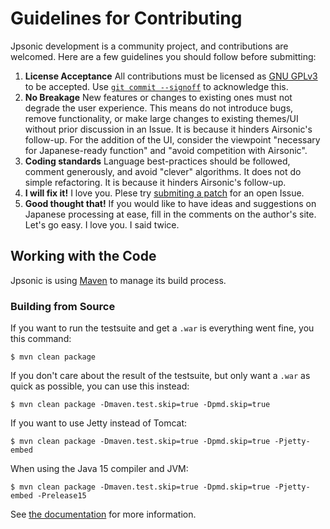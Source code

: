 # Guidelines for Contributing

Jpsonic development is a community project, and contributions are welcomed. Here are a few guidelines you should follow before submitting:

  1.  **License Acceptance** All contributions must be licensed as [GNU GPLv3](https://github.com/airsonic/airsonic/blob/develop/LICENSE.txt) to be accepted. Use [`git commit --signoff`](https://jk.gs/git-commit.html) to acknowledge this.
  2.  **No Breakage** New features or changes to existing ones must not degrade the user experience. This means do not introduce bugs, remove functionality, or make large changes to existing themes/UI without prior discussion in an Issue.
      It is because it hinders Airsonic's follow-up. For the addition of the UI, consider the viewpoint "necessary for Japanese-ready function" and "avoid competition with Airsonic".
  3.  **Coding standards** Language best-practices should be followed, comment generously, and avoid "clever" algorithms. It does not do simple refactoring. It is because it hinders Airsonic's follow-up.
  4.  **I will fix it!** I love you. Plese try [submiting a patch](https://github.com/tesshucom/jpsonic/issues?q=is%3Aissue+is%3Aopen+label%3Apatches-welcome) for an open Issue.
  5.  **Good thought that!** If you would like to have ideas and suggestions on Japanese processing at ease, fill in the comments on the author's site. Let's go easy. I love you. I said twice.

## Working with the Code

Jpsonic is using [Maven](https://maven.apache.org/) to manage its build process.

### Building from Source

If you want to run the testsuite and get a `.war` is everything went fine,
you this command:

```
$ mvn clean package 
```

If you don't care about the result of the testsuite, but only
want a `.war` as quick as possible, you can use this instead:

```
$ mvn clean package -Dmaven.test.skip=true -Dpmd.skip=true
```

If you want to use Jetty instead of Tomcat:

```
$ mvn clean package -Dmaven.test.skip=true -Dpmd.skip=true -Pjetty-embed
```

When using the Java 15 compiler and JVM:

```
$ mvn clean package -Dmaven.test.skip=true -Dpmd.skip=true -Pjetty-embed -Prelease15
```

See [the documentation](https://tesshu.com/update/how-to-compile-jpsonic) for more information.

